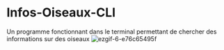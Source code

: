 # Infos-Oiseaux-CLI
Un programme fonctionnant dans le terminal permettant de chercher des informations sur des oiseaux
![ezgif-6-e76c65495f](https://github.com/ZefusX/Infos-Oiseaux-CLI/assets/116253674/a6171b08-b85d-48ed-a154-d568be57b9a2)

